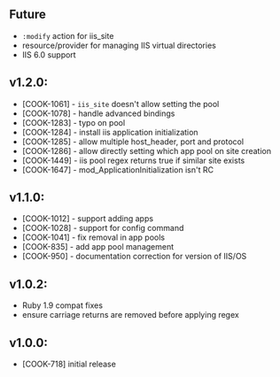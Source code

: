 ## Future

* `:modify` action for iis_site
* resource/provider for managing IIS virtual directories
* IIS 6.0 support

## v1.2.0:

* [COOK-1061] - `iis_site` doesn't allow setting the pool
* [COOK-1078] - handle advanced bindings
* [COOK-1283] - typo on pool
* [COOK-1284] - install iis application initialization
* [COOK-1285] - allow multiple host_header, port and protocol
* [COOK-1286] - allow directly setting which app pool on site creation
* [COOK-1449] - iis pool regex returns true if similar site exists
* [COOK-1647] - mod_ApplicationInitialization isn't RC

## v1.1.0:

* [COOK-1012] - support adding apps
* [COOK-1028] - support for config command
* [COOK-1041] - fix removal in app pools
* [COOK-835] - add app pool management
* [COOK-950] - documentation correction for version of IIS/OS

## v1.0.2:

* Ruby 1.9 compat fixes
* ensure carriage returns are removed before applying regex

## v1.0.0:

* [COOK-718] initial release
